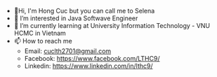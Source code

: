 - 👋Hi, I'm Hong Cuc but you can call me to Selena
- 👀 I’m interested in Java Softwave Engineer
- 🌱 I’m currently learning at University Information Technology - VNU HCMC in Vietnam
- 📫 How to reach me 
  - Email: cuclth2701@gmail.com
  - Facebook: https://www.facebook.com/LTHC9/
  - Linkedin: https://www.linkedin.com/in/lthc9/


